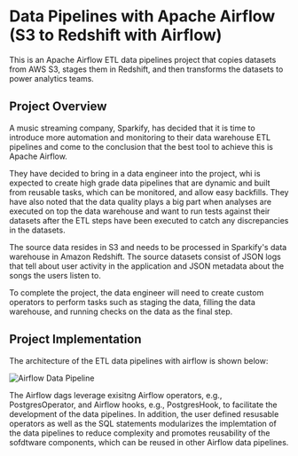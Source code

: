 # Data Pipelines with Apache Airflow (S3 to Redshift with Airflow)

This is an Apache Airflow ETL data pipelines project that copies datasets from AWS S3, stages them in Redshift, and then transforms the datasets to power analytics teams.

## Project Overview
A music streaming company, Sparkify, has decided that it is time to introduce more automation and monitoring to their data warehouse ETL pipelines and come to the conclusion that the best tool to achieve this is Apache Airflow.

They have decided to bring in a data engineer into the project, whi is expected to create high grade data pipelines that are dynamic and built from reusable tasks, which can be monitored, and allow easy backfills. They have also noted that the data quality plays a big part when analyses are executed on top the data warehouse and want to run tests against their datasets after the ETL steps have been executed to catch any discrepancies in the datasets.

The source data resides in S3 and needs to be processed in Sparkify's data warehouse in Amazon Redshift. The source datasets consist of JSON logs that tell about user activity in the application and JSON metadata about the songs the users listen to.

To complete the project, the data engineer will need to create custom operators to perform tasks such as staging the data, filling the data warehouse, and running checks on the data as the final step.

## Project Implementation
The architecture of the ETL data pipelines with airflow is shown below:

![Airflow Data Pipeline](https://user-images.githubusercontent.com/24963911/220159839-13405869-a618-4486-862d-96b513a317a2.png)

The Airflow dags leverage exisitng Airflow operators, e.g., PostgresOperator, and Airflow hooks, e.g., PostgresHook, to facilitate the development of the data pipelines. In addition, the user defined resusable operators as well as the SQL statements modularizes the implemtation of the data pipelines to reduce complexity and promotes reusability of the sofdtware components, which can be reused in other Airflow data pipelines.

